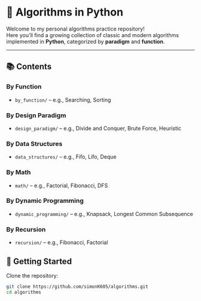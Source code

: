 # 🧠 Algorithms in Python

Welcome to my personal algorithms practice repository!  
Here you'll find a growing collection of classic and modern algorithms implemented in **Python**, categorized by **paradigm** and **function**.

---

## 📚 Contents

### By Function

- `by_function/` – e.g., Searching, Sorting

### By Design Paradigm

- `design_paradigm/` – e.g., Divide and Conquer, Brute Force, Heuristic

### By Data Structures

- `data_structures/` – e.g., Fifo, Lifo, Deque

### By Math

- `math/` – e.g., Factorial, Fibonacci, DFS

### By Dynamic Programming

- `dynamic_programming/` – e.g., Knapsack, Longest Common Subsequence

### By Recursion

- `recursion/` – e.g., Fibonacci, Factorial

## 🚀 Getting Started

Clone the repository:

```bash
git clone https://github.com/simonK605/algorithms.git
cd algorithms
